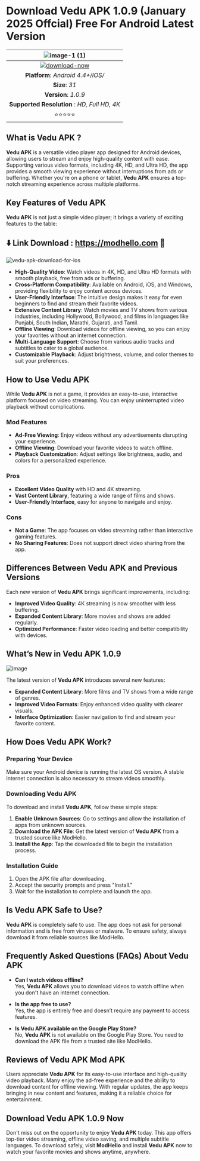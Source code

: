 # Download Vedu APK 1.0.9 (January 2025 Offcial) Free For Android Latest Version

|![image-1 (1)](https://github.com/user-attachments/assets/f5c92e45-e432-43d8-a4b0-6073c9ef96af)| 
|:-------------------------------------------------:|
[![download-now](https://github.com/user-attachments/assets/22657e67-9d2d-46af-a41a-5d365d2ddc1f)](https://modhello.com)  |
| **Platform**: *Android 4.4+/IOS/*                     
| **Size**: *31*                                                  
| **Version**: *1.0.9*    |
| **Supported Resolution** : *HD, Full HD, 4K* |
| ⭐️⭐️⭐️⭐️⭐️ |

## What is Vedu APK ?

**Vedu APK** is a versatile video player app designed for Android devices, allowing users to stream and enjoy high-quality content with ease. Supporting various video formats, including 4K, HD, and Ultra HD, the app provides a smooth viewing experience without interruptions from ads or buffering. Whether you're on a phone or tablet, **Vedu APK** ensures a top-notch streaming experience across multiple platforms.

## Key Features of Vedu APK

**Vedu APK** is not just a simple video player; it brings a variety of exciting features to the table:

## ⬇️ Link Download : https://modhello.com  📲
![vedu-apk-download-for-ios](https://github.com/user-attachments/assets/deb3d584-cf9a-4a7d-a5ac-7a3ee66dce61)


- **High-Quality Video**: Watch videos in 4K, HD, and Ultra HD formats with smooth playback, free from ads or buffering.
- **Cross-Platform Compatibility**: Available on Android, iOS, and Windows, providing flexibility to enjoy content across devices.
- **User-Friendly Interface**: The intuitive design makes it easy for even beginners to find and stream their favorite videos.
- **Extensive Content Library**: Watch movies and TV shows from various industries, including Hollywood, Bollywood, and films in languages like Punjabi, South Indian, Marathi, Gujarati, and Tamil.
- **Offline Viewing**: Download videos for offline viewing, so you can enjoy your favorites without an internet connection.
- **Multi-Language Support**: Choose from various audio tracks and subtitles to cater to a global audience.
- **Customizable Playback**: Adjust brightness, volume, and color themes to suit your preferences.

## How to Use Vedu APK

While **Vedu APK** is not a game, it provides an easy-to-use, interactive platform focused on video streaming. You can enjoy uninterrupted video playback without complications.

### Mod Features
- **Ad-Free Viewing**: Enjoy videos without any advertisements disrupting your experience.
- **Offline Viewing**: Download your favorite videos to watch offline.
- **Playback Customization**: Adjust settings like brightness, audio, and colors for a personalized experience.

### Pros
- **Excellent Video Quality** with HD and 4K streaming.
- **Vast Content Library**, featuring a wide range of films and shows.
- **User-Friendly Interface**, easy for anyone to navigate and enjoy.

### Cons
- **Not a Game**: The app focuses on video streaming rather than interactive gaming features.
- **No Sharing Features**: Does not support direct video sharing from the app.

## Differences Between Vedu APK and Previous Versions

Each new version of **Vedu APK** brings significant improvements, including:

- **Improved Video Quality**: 4K streaming is now smoother with less buffering.
- **Expanded Content Library**: More movies and shows are added regularly.
- **Optimized Performance**: Faster video loading and better compatibility with devices.

## What’s New in Vedu APK 1.0.9

![image](https://github.com/user-attachments/assets/1db7231c-8a41-4ac3-920c-bcf8c1894ee7)


The latest version of **Vedu APK** introduces several new features:

- **Expanded Content Library**: More films and TV shows from a wide range of genres.
- **Improved Video Formats**: Enjoy enhanced video quality with clearer visuals.
- **Interface Optimization**: Easier navigation to find and stream your favorite content.

## How Does Vedu APK Work?

### Preparing Your Device
Make sure your Android device is running the latest OS version. A stable internet connection is also necessary to stream videos smoothly.

### Downloading Vedu APK
To download and install **Vedu APK**, follow these simple steps:

1. **Enable Unknown Sources**: Go to settings and allow the installation of apps from unknown sources.
2. **Download the APK File**: Get the latest version of **Vedu APK** from a trusted source like ModHello.
3. **Install the App**: Tap the downloaded file to begin the installation process.

### Installation Guide
1. Open the APK file after downloading.
2. Accept the security prompts and press "Install."
3. Wait for the installation to complete and launch the app.

## Is Vedu APK Safe to Use?

**Vedu APK** is completely safe to use. The app does not ask for personal information and is free from viruses or malware. To ensure safety, always download it from reliable sources like ModHello.

## Frequently Asked Questions (FAQs) About Vedu APK

- **Can I watch videos offline?**  
  Yes, **Vedu APK** allows you to download videos to watch offline when you don't have an internet connection.
  
- **Is the app free to use?**  
  Yes, the app is entirely free and doesn’t require any payment to access features.

- **Is Vedu APK available on the Google Play Store?**  
  No, **Vedu APK** is not available on the Google Play Store. You need to download the APK file from a trusted site like ModHello.

## Reviews of Vedu APK Mod APK

Users appreciate **Vedu APK** for its easy-to-use interface and high-quality video playback. Many enjoy the ad-free experience and the ability to download content for offline viewing. With regular updates, the app keeps bringing in new content and features, making it a reliable choice for entertainment.

## Download Vedu APK 1.0.9 Now

Don't miss out on the opportunity to enjoy **Vedu APK** today. This app offers top-tier video streaming, offline video saving, and multiple subtitle languages. To download safely, visit **ModHello** and install **Vedu APK** now to watch your favorite movies and shows anytime, anywhere.
